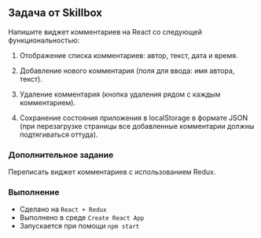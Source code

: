 ## Задача от Skillbox

Напишите виджет комментариев на React со следующей функциональностью:

1. Отображение списка комментариев: автор, текст, дата и время.

2. Добавление нового комментария (поля для ввода: имя автора, текст).

3. Удаление комментария (кнопка удаления рядом с каждым комментарием).

4. Сохранение состояния приложения в localStorage в формате JSON (при перезагрузке страницы все добавленные комментарии должны подтягиваться оттуда).

### Дополнительное задание

Переписать виджет комментариев с использованием Redux.

### Выполнение
 - Сделано на `React + Redux`
 - Выполнено в среде `Create React App`
 - Запускается при помощи `npm start`
